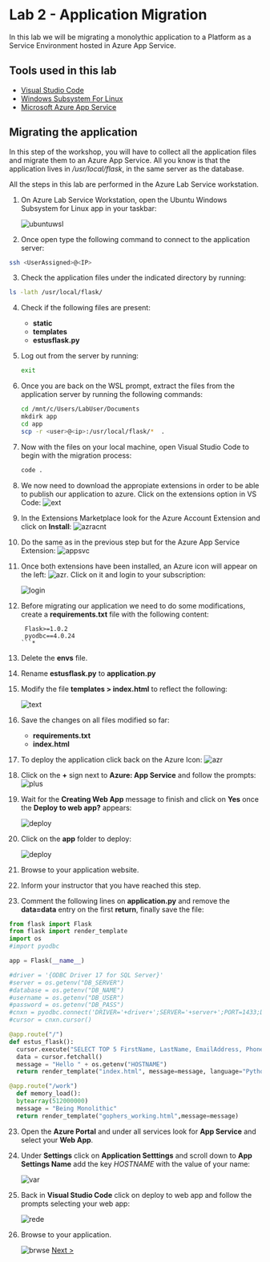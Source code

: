 # Lab 2 - Application Migration

In this lab we will be migrating a monolythic application to a Platform as a Service Environment hosted in Azure App Service.

## Tools used in this lab

  - [Visual Studio Code](https://code.visualstudio.com/)
  - [Windows Subsystem For Linux](https://docs.microsoft.com/en-us/windows/wsl/enterprise)
  - [Microsoft Azure App Service](https://azure.microsoft.com/en-us/services/app-service/?v=18.51)

## Migrating the application

In this step of the workshop, you will have to collect all the application files and migrate them to an Azure App Service. All you know is that the application lives in */usr/local/flask*, in the same server as the database.

All the steps in this lab are performed in the Azure Lab Service workstation.

1. On Azure Lab Service Workstation, open the Ubuntu Windows Subsystem for Linux app in your taskbar:
   
    ![ubuntuwsl](img/lab2/ubuntuwsl.png)
2. Once open type the following command to connect to the application server: 
  ```bash
  ssh <UserAssigned>@<IP>
  ```

3. Check the application files under the indicated directory by running:

  ```bash
  ls -lath /usr/local/flask/
  ```
 
4. Check if the following files are present:
   * **static**
   * **templates**
   * **estusflask.py**
  
5. Log out from the server by running: 
   ```bash
   exit
   ```
6. Once you  are back on the WSL prompt, extract the files from the application server by running the following commands: 
   ```bash
   cd /mnt/c/Users/LabUser/Documents
   mkdirk app
   cd app
   scp -r <user>@<ip>:/usr/local/flask/*  .
   ```
7. Now with the files on your local machine, open Visual Studio Code to begin with the migration process:
   
   ```bash
   code .
   ```

8. We now need to download the appropiate extensions in order to be able to publish our application to azure. Click on the extensions option in VS Code: ![ext](img/lab2/extension.png)  
9. In the Extensions Marketplace look for the Azure Account Extension and click on **Install**: ![azracnt](img/lab2/azureaccnt.png)
10. Do the same as in the previous step but for the Azure App Service Extension: ![appsvc](img/lab2/appsvc.png)
    
11. Once both extensions have been installed, an Azure icon will appear on the left: ![azr](img/lab2/azricn.png). Click on it and login to your subscription:
   
    ![login](img/lab2/login.png)

12. Before migrating our application we need to do some modifications, create a **requirements.txt** file with the following content:
       ```
        Flask>=1.0.2
        pyodbc==4.0.24
      ```*
13. Delete the **envs** file.
14. Rename **estusflask.py** to **application.py**
15. Modify the file **templates >  index.html** to reflect the following:
    
    ![text](img/lab2/text.png)

16. Save the changes on all files modified so far:
    * **requirements.txt**
    * **index.html**

17. To deploy the application click back on the Azure Icon: ![azr](img/lab2/azricn.png)
18. Click on the **+** sign next to **Azure: App Service** and follow the prompts: ![plus](img/lab2/plussgn.png)
19. Wait for the **Creating Web App** message to finish and click on **Yes** once the **Deploy to web app?** appears: 
    
    ![deploy](img/lab2/finishapp.png)

20. Click on the **app** folder to deploy: 
 
    ![deploy](img/lab2/deploy.png)

22. Browse to your application website.

21. Inform your instructor that you have reached this step.

22. Comment the following lines on **application.py** and remove the **data=data** entry on the first **return**, finally save the file:

  ```Python
from flask import Flask
from flask import render_template
import os
#import pyodbc

app = Flask(__name__)

#driver = '{ODBC Driver 17 for SQL Server}'
#server = os.getenv("DB_SERVER")
#database = os.getenv("DB_NAME")
#username = os.getenv("DB_USER")
#password = os.getenv("DB_PASS")
#cnxn = pyodbc.connect('DRIVER='+driver+';SERVER='+server+';PORT=1433;DATABASE='+database+';UID='+username+';PWD='+ password)
#cursor = cnxn.cursor()

@app.route("/")
def estus_flask():
    cursor.execute("SELECT TOP 5 FirstName, LastName, EmailAddress, Phone FROM SalesLT.Customer")
    data = cursor.fetchall()
    message = "Hello " + os.getenv("HOSTNAME")
    return render_template("index.html", message=message, language="Python")

@app.route("/work")
    def memory_load():
    bytearray(512000000)
    message = "Being Monolithic"
    return render_template("gophers_working.html",message=message)
  ```

23. Open the **Azure Portal** and under all services look for **App Service** and select your **Web App**.

24. Under **Settings** click on **Application Setttings** and scroll down to **App Settings Name** add the key *HOSTNAME* with the value of your name: 
    
    ![var](img/lab2/VAR.png)

25. Back in **Visual Studio Code** click on deploy to web app and follow the prompts selecting your web app: 

    ![rede](img/lab2/redep.png)

26. Browse to your application. 
    
    ![brwse](img/lab2/brwsapp.png)
    [Next >](lab_3.md)